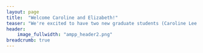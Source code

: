 ```yaml
---
layout: page
title:  "Welcome Caroline and Elizabeth!"
teaser: "We're excited to have two new graduate students (Caroline Lee and Elizabeth Bell) join the AMPP Lab family in Fall 2022!"
header:
    image_fullwidth: "ampp_header2.png"
breadcrumb: true
---
```


